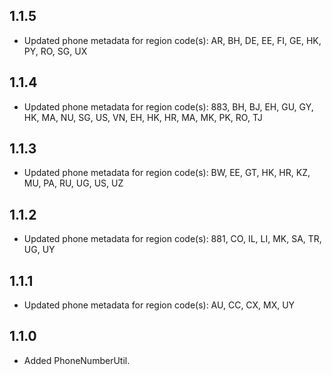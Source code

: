 ## 1.1.5
- Updated phone metadata for region code(s): AR, BH, DE, EE, FI, GE, HK, PY, RO, SG, UX

## 1.1.4

- Updated phone metadata for region code(s): 883, BH, BJ, EH, GU, GY, HK, MA, NU, SG, US, VN, EH, HK, HR, MA, MK, PK, RO, TJ

## 1.1.3

- Updated phone metadata for region code(s): BW, EE, GT, HK, HR, KZ, MU, PA, RU, UG, US, UZ

## 1.1.2

- Updated phone metadata for region code(s): 881, CO, IL, LI, MK, SA, TR, UG, UY

## 1.1.1

- Updated phone metadata for region code(s): AU, CC, CX, MX, UY

## 1.1.0

- Added PhoneNumberUtil.
